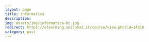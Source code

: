 ```yaml
---
layout: page
title: informatica
description:
img: assets/img/informatica-bc.jpg
redirect: https://elearning.uniroma1.it/course/view.php?id=14816
category: past
---
```



